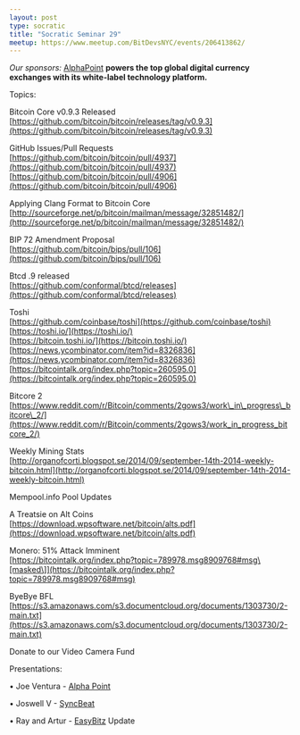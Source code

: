 ```yaml
---
layout: post
type: socratic
title: "Socratic Seminar 29"
meetup: https://www.meetup.com/BitDevsNYC/events/206413862/
---
```


_Our sponsors:_ [AlphaPoint](http://alphapoint.com) **powers the top global digital currency exchanges with its white-label technology platform.**

Topics:

Bitcoin Core v0.9.3 Released  
[](https://github.com/bitcoin/bitcoin/releases/tag/v0.9.3)[https://github.com/bitcoin/bitcoin/releases/tag/v0.9.3](https://github.com/bitcoin/bitcoin/releases/tag/v0.9.3)

GitHub Issues/Pull Requests  
[](https://github.com/bitcoin/bitcoin/pull/4937)[https://github.com/bitcoin/bitcoin/pull/4937](https://github.com/bitcoin/bitcoin/pull/4937)  
[](https://github.com/bitcoin/bitcoin/pull/4906)[https://github.com/bitcoin/bitcoin/pull/4906](https://github.com/bitcoin/bitcoin/pull/4906)

Applying Clang Format to Bitcoin Core  
[](http://sourceforge.net/p/bitcoin/mailman/message/32851482/)[http://sourceforge.net/p/bitcoin/mailman/message/32851482/](http://sourceforge.net/p/bitcoin/mailman/message/32851482/)

BIP 72 Amendment Proposal  
[](https://github.com/bitcoin/bips/pull/106)[https://github.com/bitcoin/bips/pull/106](https://github.com/bitcoin/bips/pull/106)

Btcd .9 released  
[](https://github.com/conformal/btcd/releases)[https://github.com/conformal/btcd/releases](https://github.com/conformal/btcd/releases)

Toshi  
[](https://github.com/coinbase/toshi)[https://github.com/coinbase/toshi](https://github.com/coinbase/toshi)  
[](https://toshi.io/)[https://toshi.io/](https://toshi.io/)  
[](https://bitcoin.toshi.io/)[https://bitcoin.toshi.io/](https://bitcoin.toshi.io/)  
[](https://news.ycombinator.com/item?id=8326836)[https://news.ycombinator.com/item?id=8326836](https://news.ycombinator.com/item?id=8326836)  
[](https://bitcointalk.org/index.php?topic=260595.0)[https://bitcointalk.org/index.php?topic=260595.0](https://bitcointalk.org/index.php?topic=260595.0)

Bitcore 2  
[](https://www.reddit.com/r/Bitcoin/comments/2gows3/work_in_progress_bitcore_2/)[https://www.reddit.com/r/Bitcoin/comments/2gows3/work\_in\_progress\_bitcore\_2/](https://www.reddit.com/r/Bitcoin/comments/2gows3/work_in_progress_bitcore_2/)

Weekly Mining Stats  
[](http://organofcorti.blogspot.se/2014/09/september-14th-2014-weekly-bitcoin.html)[http://organofcorti.blogspot.se/2014/09/september-14th-2014-weekly-bitcoin.html](http://organofcorti.blogspot.se/2014/09/september-14th-2014-weekly-bitcoin.html)

Mempool.info Pool Updates

A Treatsie on Alt Coins  
[](https://download.wpsoftware.net/bitcoin/alts.pdf)[https://download.wpsoftware.net/bitcoin/alts.pdf](https://download.wpsoftware.net/bitcoin/alts.pdf)

Monero: 51% Attack Imminent    
[](https://bitcointalk.org/index.php?topic=789978.msg8909768#msg)[https://bitcointalk.org/index.php?topic=789978.msg8909768#msg\[masked\]](https://bitcointalk.org/index.php?topic=789978.msg8909768#msg)

ByeBye BFL  
[](https://s3.amazonaws.com/s3.documentcloud.org/documents/1303730/2-main.txt)[https://s3.amazonaws.com/s3.documentcloud.org/documents/1303730/2-main.txt](https://s3.amazonaws.com/s3.documentcloud.org/documents/1303730/2-main.txt)

<a>Donate to our Video Camera Fund</a>

Presentations:

• Joe Ventura - [Alpha Point](https://alphapoint.com/)

• Joswell V - [SyncBeat](http://syncbeat.com/)

• Ray and Artur - [EasyBitz](https://easybitz.com/) Update
